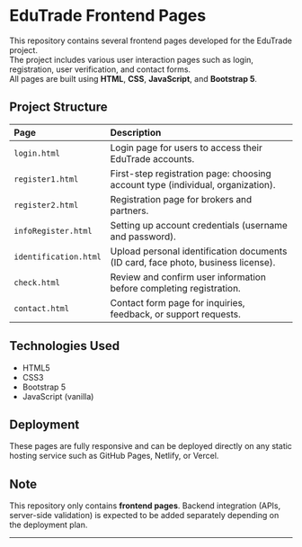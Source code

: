 # EduTrade Frontend Pages

This repository contains several frontend pages developed for the EduTrade project.  
The project includes various user interaction pages such as login, registration, user verification, and contact forms.  
All pages are built using **HTML**, **CSS**, **JavaScript**, and **Bootstrap 5**.

## Project Structure

| Page | Description |
|:----|:------------|
| `login.html` | Login page for users to access their EduTrade accounts. |
| `register1.html` | First-step registration page: choosing account type (individual, organization). |
| `register2.html` | Registration page for brokers and partners. |
| `infoRegister.html` | Setting up account credentials (username and password). |
| `identification.html` | Upload personal identification documents (ID card, face photo, business license). |
| `check.html` | Review and confirm user information before completing registration. |
| `contact.html` | Contact form page for inquiries, feedback, or support requests. |

## Technologies Used

- HTML5
- CSS3
- Bootstrap 5
- JavaScript (vanilla)

## Deployment

These pages are fully responsive and can be deployed directly on any static hosting service such as GitHub Pages, Netlify, or Vercel.

## Note

This repository only contains **frontend pages**. Backend integration (APIs, server-side validation) is expected to be added separately depending on the deployment plan.

---

